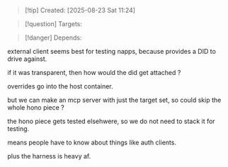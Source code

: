 
>[!tip] Created: [2025-08-23 Sat 11:24]

>[!question] Targets: 

>[!danger] Depends: 

external client seems best for testing napps, because provides a DID to drive against.

if it was transparent, then how would the did get attached ?

overrides go into the host container.

but we can make an mcp server with just the target set, so could skip the whole hono piece ?

the hono piece gets tested elsehwere, so we do not need to stack it for testing.

means people have to know about things like auth clients.

plus the harness is heavy af.